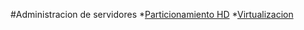#Administracion de servidores
*[Particionamiento HD](particionamiento.md)
*[Virtualizacion](virtualizacion.md)
